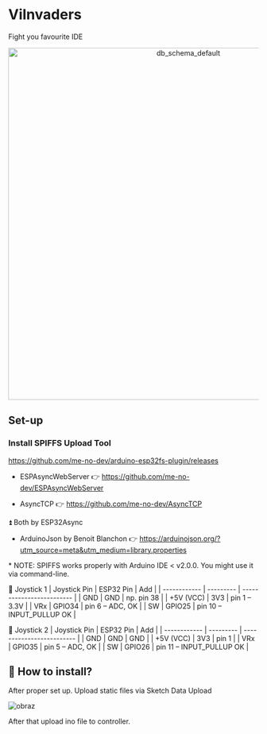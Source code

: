 # ViInvaders
Fight you favourite IDE



<div align="center">
<img width="709" alt="db_schema_default" src="https://github.com/user-attachments/assets/f56b8070-8394-41ee-aaae-8141bb329fca">
</div>



## Set-up

### Install SPIFFS Upload Tool

https://github.com/me-no-dev/arduino-esp32fs-plugin/releases

- ESPAsyncWebServer
👉 https://github.com/me-no-dev/ESPAsyncWebServer

- AsyncTCP
👉 https://github.com/me-no-dev/AsyncTCP


⏫ Both by ESP32Async


- ArduinoJson by Benoit Blanchon
  👉  https://arduinojson.org/?utm_source=meta&utm_medium=library.properties

\* NOTE: SPIFFS works properly with Arduino IDE < v2.0.0. You might use it via command-line.



🔌 Joystick 1
| Joystick Pin | ESP32 Pin | Add                       |
| ------------ | --------- | ------------------------- |
| GND          | GND       | np.  pin 38               |
| +5V (VCC)    | 3V3       | pin 1 –  3.3V             |
| VRx          | GPIO34    | pin 6 – ADC, OK           |
| SW           | GPIO25    | pin 10 – INPUT\_PULLUP OK |

🔌 Joystick 2
| Joystick Pin | ESP32 Pin | Add                       |
| ------------ | --------- | ------------------------- |
| GND          | GND       |   GND                     |
| +5V (VCC)    | 3V3       | pin 1                     |
| VRx          | GPIO35    | pin 5 – ADC, OK           |
| SW           | GPIO26    | pin 11 – INPUT\_PULLUP OK |



## 🧰 How to install?
After proper set up. Upload static files via Sketch Data Upload


![obraz](https://github.com/user-attachments/assets/bbdb1298-18f8-42e7-82ad-36f0d95774d4)

After that upload ino file to controller.

